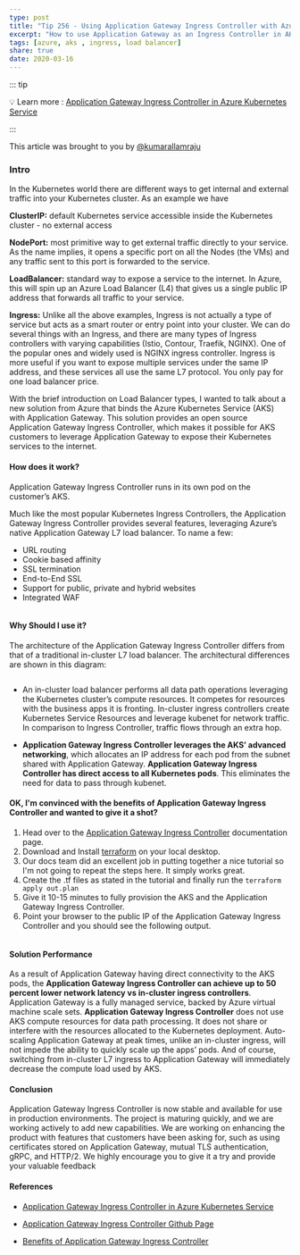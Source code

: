 ```yaml
---
type: post
title: "Tip 256 - Using Application Gateway Ingress Controller with Azure Kubernetes Service (AKS)"
excerpt: "How to use Application Gateway as an Ingress Controller in AKS?"
tags: [azure, aks , ingress, load balancer]
share: true
date: 2020-03-16
---
```



::: tip 

:bulb: Learn more :  [Application Gateway Ingress Controller in Azure Kubernetes Service](https://docs.microsoft.com/en-us/azure/terraform/terraform-create-k8s-cluster-with-aks-applicationgateway-ingress?WT.mc_id=docs-azuredevtips-micrum)

:::

This article was brought to you by [@kumarallamraju](https://twitter.com/kumarallamraju)

### Intro 

In the Kubernetes world there are different ways to get internal and external traffic into your Kubernetes cluster. As an example we have 

**ClusterIP:**
default Kubernetes service accessible inside the Kubernetes cluster - no external access

**NodePort:**
most primitive way to get external traffic directly to your service. As the name implies, it opens a specific port on all the Nodes (the VMs) and any traffic sent to this port is forwarded to the service.

**LoadBalancer:**
standard way to expose a service to the internet. In Azure, this will spin up an Azure Load Balancer (L4) that gives us a single public IP address that forwards all traffic to your service.

**Ingress:**
Unlike all the above examples, Ingress is not actually a type of service but acts as a smart router or entry point into your cluster. We can do several things with an Ingress, and there are many types of Ingress controllers with varying capabilities (Istio, Contour, Traefik, NGINX). One of the popular ones and widely used is NGINX ingress controller. Ingress is more useful if you want to expose multiple services under the same IP address, and these services all use the same L7 protocol. You only pay for one load balancer price.

With the brief introduction on Load Balancer types, I wanted to talk about a new solution from Azure that binds the  Azure Kubernetes Service (AKS) with Application Gateway. This solution provides an open source Application Gateway Ingress Controller, which makes it possible for AKS customers to leverage Application Gateway to expose their Kubernetes services to the internet.

#### How does it work?

Application Gateway Ingress Controller runs in its own pod on the customer’s AKS.

Much like the most popular Kubernetes Ingress Controllers, the Application Gateway Ingress Controller provides several features, leveraging Azure’s native Application Gateway L7 load balancer. To name a few:

- URL routing
- Cookie based affinity
- SSL termination
- End-to-End SSL
- Support for public, private and hybrid websites
- Integrated WAF

<img :src="$withBase('/files/agw1.jpg')">

#### Why Should I use it?

The architecture of the Application Gateway Ingress Controller differs from that of a traditional in-cluster L7 load balancer. The architectural differences are shown in this diagram:

<img :src="$withBase('/files/agw2.jpg')">

- An in-cluster load balancer performs all data path operations leveraging the Kubernetes cluster’s compute resources. It competes for resources with the business apps it is fronting. In-cluster ingress controllers create Kubernetes Service Resources and leverage kubenet for network traffic. In comparison to Ingress Controller, traffic flows through an extra hop.

- **Application Gateway Ingress Controller leverages the AKS’ advanced networking**, which allocates an IP address for each pod from the subnet shared with Application Gateway. **Application Gateway Ingress Controller has direct access to all Kubernetes pods**. This eliminates the need for data to pass through kubenet. 

#### OK, I'm convinced with the benefits of Application Gateway Ingress Controller and wanted to give it a shot?

1. Head over to the [Application Gateway Ingress Controller](https://docs.microsoft.com/en-us/azure/terraform/terraform-create-k8s-cluster-with-aks-applicationgateway-ingress) documentation page.
2. Download and Install [terraform](https://www.terraform.io/downloads.html) on your local desktop.
3. Our docs team did an excellent job in putting together a nice tutorial so I'm not going to repeat the steps here. It simply works great.
4. Create the .tf files as stated in the tutorial and finally run the `terraform apply out.plan`
5. Give it 10-15 minutes to fully provision the AKS and the Application Gateway Ingress Controller.
6. Point your browser to the public IP of the Application Gateway Ingress Controller and you should see the following output.

<img :src="$withBase('/files/agw3.jpg')">

#### Solution Performance

As a result of Application Gateway having direct connectivity to the AKS pods, the **Application Gateway Ingress Controller can achieve up to 50 percent lower network latency vs in-cluster ingress controllers**. Application Gateway is a fully managed service, backed by Azure virtual machine scale sets. **Application Gateway Ingress Controller** does not use AKS compute resources for data path processing. It does not share or interfere with the resources allocated to the Kubernetes deployment. Auto-scaling Application Gateway at peak times, unlike an in-cluster ingress, will not impede the ability to quickly scale up the apps’ pods. And of course, switching from in-cluster L7 ingress to Application Gateway will immediately decrease the compute load used by AKS.

#### Conclusion

Application Gateway Ingress Controller is now stable and available for use in production environments. The project is maturing quickly, and we are working actively to add new capabilities. We are working on enhancing the product with features that customers have been asking for, such as using certificates stored on Application Gateway, mutual TLS authentication, gRPC, and HTTP/2.  We highly encourage you to give it a try and provide your valuable feedback

#### References

* [Application Gateway Ingress Controller in Azure Kubernetes Service](https://docs.microsoft.com/en-us/azure/terraform/terraform-create-k8s-cluster-with-aks-applicationgateway-ingress?WT.mc_id=docs-azuredevtips-micrum)

* [Application Gateway Ingress Controller Github Page](https://github.com/Azure/application-gateway-kubernetes-ingress?WT.mc_id=docs-azuredevtips-micrum) 

* [Benefits of Application Gateway Ingress Controller](https://docs.microsoft.com/en-us/azure/application-gateway/ingress-controller-overview?WT.mc_id=docs-azuredevtips-micrum) 





















